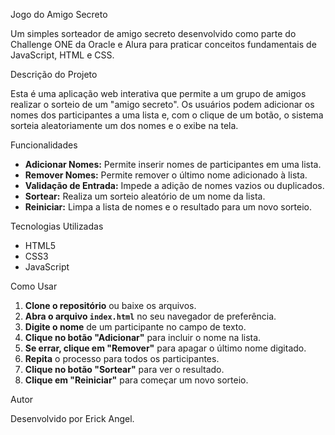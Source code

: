Jogo do Amigo Secreto

Um simples sorteador de amigo secreto desenvolvido como parte do Challenge ONE da Oracle e Alura para praticar conceitos fundamentais de JavaScript, HTML e CSS.

Descrição do Projeto

Esta é uma aplicação web interativa que permite a um grupo de amigos realizar o sorteio de um "amigo secreto". Os usuários podem adicionar os nomes dos participantes a uma lista e, com o clique de um botão, o sistema sorteia aleatoriamente um dos nomes e o exibe na tela.

Funcionalidades

- **Adicionar Nomes:** Permite inserir nomes de participantes em uma lista.
- **Remover Nomes:** Permite remover o último nome adicionado à lista.
- **Validação de Entrada:** Impede a adição de nomes vazios ou duplicados.
- **Sortear:** Realiza um sorteio aleatório de um nome da lista.
- **Reiniciar:** Limpa a lista de nomes e o resultado para um novo sorteio.

Tecnologias Utilizadas

- HTML5
- CSS3
- JavaScript

Como Usar

1. **Clone o repositório** ou baixe os arquivos.
2. **Abra o arquivo `index.html`** no seu navegador de preferência.
3. **Digite o nome** de um participante no campo de texto.
4. **Clique no botão "Adicionar"** para incluir o nome na lista.
5. **Se errar, clique em "Remover"** para apagar o último nome digitado.
6. **Repita** o processo para todos os participantes.
7. **Clique no botão "Sortear"** para ver o resultado.
8. **Clique em "Reiniciar"** para começar um novo sorteio.



Autor

Desenvolvido por Erick Angel.   